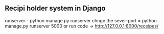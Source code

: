 ## Recipi holder system in Django

runserver - python manage.py runserver
chnge the sever-port = python manage.py runserver 5000
or run code -> http://127.0.0.1:8000/receipes/
